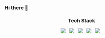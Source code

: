 ### Hi there 👋

<!--
**minseok5408/minseok5408** is a ✨ _special_ ✨ repository because its `README.md` (this file) appears on your GitHub profile.

Here are some ideas to get you started:

- 🔭 I’m currently working on ...
- 🌱 I’m currently learning ...
- 👯 I’m looking to collaborate on ...
- 🤔 I’m looking for help with ...
- 💬 Ask me about ...
- 📫 How to reach me: ...
- 😄 Pronouns: ...
- ⚡ Fun fact: ...
-->

<h3 align="center">Tech Stack</h3>
<div align="center">
  <img src="https://img.shields.io/badge/-HTML-E34F26?style=flat&logo=HTML5&logoColor=white"/> &nbsp
  <img src="https://img.shields.io/badge/-CSS-1572B6?style=flat&logo=CSS3&logoColor=white"/> &nbsp
  <img src="https://img.shields.io/badge/-JavaScript-F7DF1E?style=flat&logo=JavaScript&logoColor=white"/> &nbsp
  <img src="https://img.shields.io/badge/-HTML-E34F26?style=flat&logo=HTML5&logoColor=white"/> &nbsp
  <img src="https://img.shields.io/badge/-Java-007396?style=flat&logo=OpenJDK&logoColor=white"/> &nbsp
</div>
